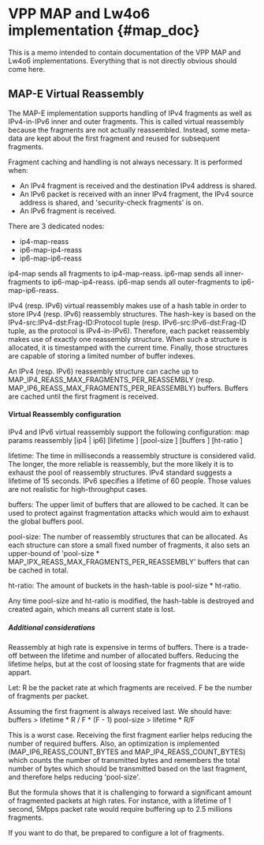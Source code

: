 # VPP MAP and Lw4o6 implementation    {#map_doc}

This is a memo intended to contain documentation of the VPP MAP and Lw4o6 implementations.
Everything that is not directly obvious should come here.



## MAP-E Virtual Reassembly

The MAP-E implementation supports handling of IPv4 fragments as well as IPv4-in-IPv6 inner and outer fragments. This is called virtual reassembly because the fragments are not actually reassembled. Instead, some meta-data are kept about the first fragment and reused for subsequent fragments.

Fragment caching and handling is not always necessary. It is performed when:
* An IPv4 fragment is received and the destination IPv4 address is shared.
* An IPv6 packet is received with an inner IPv4 fragment, the IPv4 source address is shared, and 'security-check fragments' is on.
* An IPv6 fragment is received.

There are 3 dedicated nodes:
* ip4-map-reass 
* ip6-map-ip4-reass
* ip6-map-ip6-reass

ip4-map sends all fragments to ip4-map-reass.
ip6-map sends all inner-fragments to ip6-map-ip4-reass.
ip6-map sends all outer-fragments to ip6-map-ip6-reass.

IPv4 (resp. IPv6) virtual reassembly makes use of a hash table in order to store IPv4 (resp. IPv6) reassembly structures. The hash-key is based on the IPv4-src:IPv4-dst:Frag-ID:Protocol tuple (resp. IPv6-src:IPv6-dst:Frag-ID tuple, as the protocol is IPv4-in-IPv6). Therefore, each packet reassembly makes use of exactly one reassembly structure. When such a structure is allocated, it is timestamped with the current time. Finally, those structures are capable of storing a limited number of buffer indexes.

An IPv4 (resp. IPv6) reassembly structure can cache up to MAP_IP4_REASS_MAX_FRAGMENTS_PER_REASSEMBLY (resp. MAP_IP6_REASS_MAX_FRAGMENTS_PER_REASSEMBLY) buffers. Buffers are cached until the first fragment is received.

#### Virtual Reassembly configuration

IPv4 and IPv6 virtual reassembly support the following configuration:
    map params reassembly [ip4 | ip6] [lifetime <lifetime-ms>] [pool-size <pool-size>] [buffers <buffers>] [ht-ratio <ht-ratio>]

lifetime: 
	The time in milliseconds a reassembly structure is considered valid. The longer, the more reliable is reassembly, but the more likely it is to exhaust the pool of reassembly structures. IPv4 standard suggests a lifetime of 15 seconds. IPv6 specifies a lifetime of 60 people. Those values are not realistic for high-throughput cases.

buffers:
	The upper limit of buffers that are allowed to be cached. It can be used to protect against fragmentation attacks which would aim to exhaust the global buffers pool.
	
pool-size:
	The number of reassembly structures that can be allocated. As each structure can store a small fixed number of fragments, it also sets an upper-bound of 'pool-size * MAP_IPX_REASS_MAX_FRAGMENTS_PER_REASSEMBLY' buffers that can be cached in total.
	
ht-ratio:
	The amount of buckets in the hash-table is pool-size * ht-ratio.


Any time pool-size and ht-ratio is modified, the hash-table is destroyed and created again, which means all current state is lost.


##### Additional considerations

Reassembly at high rate is expensive in terms of buffers. There is a trade-off between the lifetime and number of allocated buffers. Reducing the lifetime helps, but at the cost of loosing state for fragments that are wide appart.

Let:
R be the packet rate at which fragments are received.
F be the number of fragments per packet.

Assuming the first fragment is always received last. We should have:
buffers > lifetime * R / F * (F - 1)
pool-size > lifetime * R/F

This is a worst case. Receiving the first fragment earlier helps reducing the number of required buffers. Also, an optimization is implemented (MAP_IP6_REASS_COUNT_BYTES and MAP_IP4_REASS_COUNT_BYTES) which counts the number of transmitted bytes and remembers the total number of bytes which should be transmitted based on the last fragment, and therefore helps reducing 'pool-size'.

But the formula shows that it is challenging to forward a significant amount of fragmented packets at high rates. For instance, with a lifetime of 1 second, 5Mpps packet rate would require buffering up to 2.5 millions fragments.

If you want to do that, be prepared to configure a lot of fragments.


